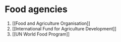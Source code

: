 # Food agencies
1. [[Food and Agriculture Organisation]]
2. [[International Fund for Agriculture Development]]
3. [[UN World Food Program]]
